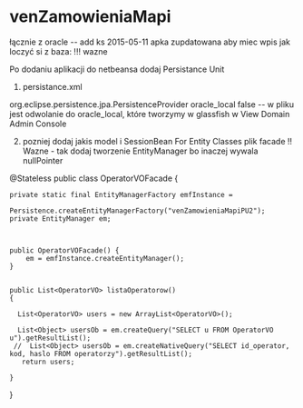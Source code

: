 # venZamowieniaMapi
łącznie z oracle
-- add ks 2015-05-11
apka zupdatowana aby miec wpis jak loczyć si z baza:
!!! wazne 

Po dodaniu aplikacji do netbeansa dodaj Persistance Unit

1. persistance.xml


<?xml version="1.0" encoding="UTF-8"?>

<persistence version="2.1" xmlns="http://xmlns.jcp.org/xml/ns/persistence" xmlns:xsi="http://www.w3.org/2001/XMLSchema-instance" xsi:schemaLocation="http://xmlns.jcp.org/xml/ns/persistence http://xmlns.jcp.org/xml/ns/persistence/persistence_2_1.xsd">
  <persistence-unit name="venZamowieniaMapiPU2" transaction-type="JTA">
    <provider>org.eclipse.persistence.jpa.PersistenceProvider</provider>
    <jta-data-source>oracle_local</jta-data-source>
    <exclude-unlisted-classes>false</exclude-unlisted-classes>
    <properties/>
  </persistence-unit>
</persistence>
-- w pliku jest odwolanie do oracle_local, które tworzymy w glassfish w View Domain Admin Console

2. pozniej dodaj jakis model i  SessionBean For Entity Classes
plik facade 
!! Wazne - tak dodaj tworzenie EntityManager bo inaczej wywala nullPointer


@Stateless
public class OperatorVOFacade {
    
    
    private static final EntityManagerFactory emfInstance =
		        Persistence.createEntityManagerFactory("venZamowieniaMapiPU2");
    private EntityManager em;

   

    public OperatorVOFacade() {
        em = emfInstance.createEntityManager();
    }
    
    
    public List<OperatorVO> listaOperatorow()
    {
        
      List<OperatorVO> users = new ArrayList<OperatorVO>();
      
      List<Object> usersOb = em.createQuery("SELECT u FROM OperatorVO u").getResultList();
     //  List<Object> usersOb = em.createNativeQuery("SELECT id_operator, kod, haslo FROM operatorzy").getResultList(); 
       return users;
       
    }
    
}

